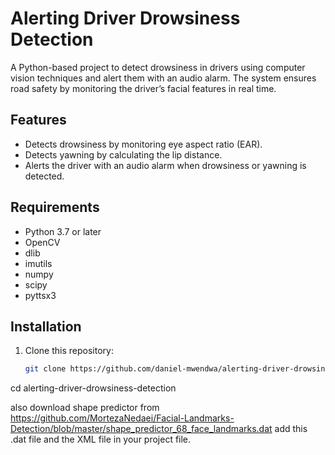 # Alerting Driver Drowsiness Detection  
 
A Python-based project to detect drowsiness in drivers using computer vision techniques and alert them with an audio alarm. The system ensures road safety by monitoring the driver’s facial features in real time.
 
## Features  
- Detects drowsiness by monitoring eye aspect ratio (EAR).
- Detects yawning by calculating the lip distance.
- Alerts the driver with an audio alarm when drowsiness or yawning is detected.

## Requirements
- Python 3.7 or later
- OpenCV
- dlib
- imutils
- numpy
- scipy
- pyttsx3

## Installation
1. Clone this repository:
   ```bash
   git clone https://github.com/daniel-mwendwa/alerting-driver-drowsiness-detection.git
cd alerting-driver-drowsiness-detection

also download shape predictor from
https://github.com/MortezaNedaei/Facial-Landmarks-Detection/blob/master/shape_predictor_68_face_landmarks.dat
add this .dat file and the XML file in your project file.
